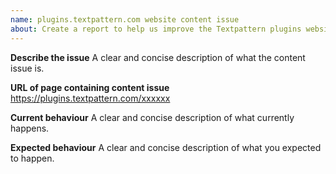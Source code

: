 ```yaml
---
name: plugins.textpattern.com website content issue
about: Create a report to help us improve the Textpattern plugins website content (not specifically related to a plugin listing or website code).
---
```


**Describe the issue**
A clear and concise description of what the content issue is.

**URL of page containing content issue**
https://plugins.textpattern.com/xxxxxx

**Current behaviour**
A clear and concise description of what currently happens.

**Expected behaviour**
A clear and concise description of what you expected to happen.
